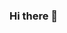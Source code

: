 ### Hi there 👋

<!--
**twisttaan/twisttaan** is a ✨ _special_ ✨ repository because its `README.md` (this file) appears on your GitHub profile.

Here are some ideas to get you started:

- 🔭 I’m currently working on Hometime!
- 🌱 I’m currently learning C#
- 💬 Ask me about my game
- 📫 How to reach me: discord: twisttaan#0903
- ⚡ Fun fact: [Hometime! Discord](https://discord.gg/eSVBGxk)
-->
